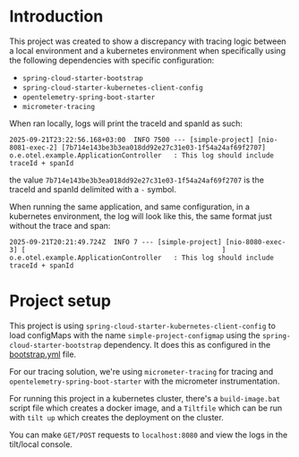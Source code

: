 # Introduction

This project was created to show a discrepancy with tracing logic between a local environment and a kubernetes
environment when specifically using the following dependencies with specific configuration:

- `spring-cloud-starter-bootstrap`
- `spring-cloud-starter-kubernetes-client-config`
- `opentelemetry-spring-boot-starter`
- `micrometer-tracing`

When ran locally, logs will print the traceId and spanId as such:

```text
2025-09-21T23:22:56.168+03:00  INFO 7500 --- [simple-project] [nio-8081-exec-2] [7b714e143be3b3ea018dd92e27c31e03-1f54a24af69f2707] o.e.otel.example.ApplicationController   : This log should include traceId + spanId
```

the value `7b714e143be3b3ea018dd92e27c31e03-1f54a24af69f2707` is the traceId and spanId delimited with a `-` symbol.

When running the same application, and same configuration, in a kubernetes environment, the log will look like this, the
same format just without the trace and span:

```text
2025-09-21T20:21:49.724Z  INFO 7 --- [simple-project] [nio-8080-exec-3] [                                                 ] o.e.otel.example.ApplicationController   : This log should include traceId + spanId
```

# Project setup

This project is using `spring-cloud-starter-kubernetes-client-config` to load configMaps with the name
`simple-project-configmap` using the `spring-cloud-starter-bootstrap` dependency. It does this as configured in
the [bootstrap.yml](./src/main/resources/bootstrap.yml) file.

For our tracing solution, we're using `micrometer-tracing` for tracing and
`opentelemetry-spring-boot-starter` with the micrometer instrumentation.

For running this project in a kubernetes cluster, there's a `build-image.bat` script file which creates a docker
image, and a `Tiltfile` which can be run with `tilt up` which creates the deployment on the cluster.

You can make `GET/POST` requests to `localhost:8080` and view the logs in the tilt/local console.


